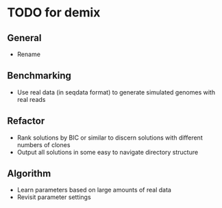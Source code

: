 # TODO for demix

## General

* Rename

## Benchmarking

* Use real data (in seqdata format) to generate simulated genomes with real reads

## Refactor

* Rank solutions by BIC or similar to discern solutions with different numbers of clones
* Output all solutions in some easy to navigate directory structure

## Algorithm

* Learn parameters based on large amounts of real data
* Revisit parameter settings
